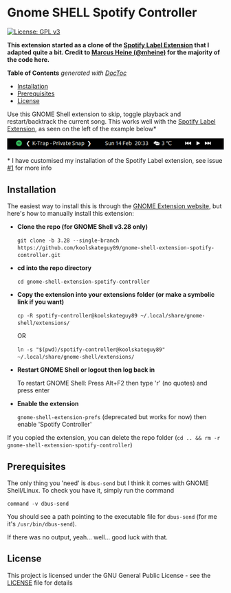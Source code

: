 # Gnome SHELL Spotify Controller

[![License: GPL v3](https://img.shields.io/badge/License-GPL%20v3-blue.svg)](https://www.gnu.org/licenses/gpl-3.0)

**This extension started as a clone of the [Spotify Label Extension](https://github.com/mheine/gnome-shell-spotify-label) that I adapted quite a bit. Credit to [Marcus Heine (@mheine)](https://github.com/mheine) for the majority of the code here.**

**Table of Contents** _generated with [DocToc](https://github.com/thlorenz/doctoc)_
<!-- START doctoc generated TOC please keep comment here to allow auto update -->
<!-- DON'T EDIT THIS SECTION, INSTEAD RE-RUN doctoc TO UPDATE -->

- [Installation](#installation)
- [Prerequisites](#prerequisites)
- [License](#license)

<!-- END doctoc generated TOC please keep comment here to allow auto update -->

Use this GNOME Shell extension to skip, toggle playback and restart/backtrack the current song. This works well with the [Spotify Label Extension](https://github.com/mheine/gnome-shell-spotify-label), as seen on the left of the example below*

![Error mi amigo!](res/example.png "Extension on far right!")

\* I have customised my installation of the Spotify Label extension, see issue [#1](https://github.com/koolskateguy89/gnome-shell-extension-spotify-controller/issues/1) for more info

## Installation

The easiest way to install this is through the [GNOME Extension website](https://extensions.gnome.org/extension/4013/spotify-controller/), but here's how to manually install this extension:

- **Clone the repo (for GNOME Shell v3.28 only)**

  `git clone -b 3.28 --single-branch https://github.com/koolskateguy89/gnome-shell-extension-spotify-controller.git`

- **cd into the repo directory**

  `cd gnome-shell-extension-spotify-controller`

- **Copy the extension into your extensions folder (or make a symbolic link if you want)**

  `cp -R spotify-controller@koolskateguy89 ~/.local/share/gnome-shell/extensions/`

  OR

  `ln -s "$(pwd)/spotify-controller@koolskateguy89" ~/.local/share/gnome-shell/extensions/`

- **Restart GNOME Shell or logout then log back in**

  To restart GNOME Shell: Press Alt+F2 then type 'r' (no quotes) and press enter

- **Enable the extension**

  `gnome-shell-extension-prefs` (deprecated but works for now) then enable 'Spotify Controller'

If you copied the extension, you can delete the repo folder (`cd .. && rm -r gnome-shell-extension-spotify-controller`)

## Prerequisites

The only thing you 'need' is `dbus-send` but I think it comes with GNOME Shell/Linux. To check you have it, simply run the command
```
command -v dbus-send
```
You should see a path pointing to the executable file for `dbus-send` (for me it's `/usr/bin/dbus-send`).

If there was no output, yeah... well... good luck with that.

## License

This project is licensed under the GNU General Public License - see the [LICENSE](LICENSE) file for details

